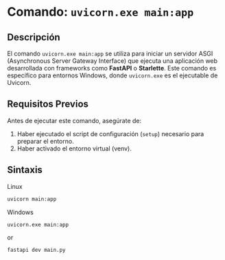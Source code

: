 # Comando: `uvicorn.exe main:app`

## Descripción
El comando `uvicorn.exe main:app` se utiliza para iniciar un servidor ASGI (Asynchronous Server Gateway Interface) que ejecuta una aplicación web desarrollada con frameworks como **FastAPI** o **Starlette**. Este comando es específico para entornos Windows, donde `uvicorn.exe` es el ejecutable de Uvicorn.

## Requisitos Previos
Antes de ejecutar este comando, asegúrate de:
1. Haber ejecutado el script de configuración (`setup`) necesario para preparar el entorno.
2. Haber activado el entorno virtual (venv).

## Sintaxis
Linux
```bash
uvicorn main:app
```
Windows
```bat
uvicorn.exe main:app
```

or
```bash
fastapi dev main.py
```